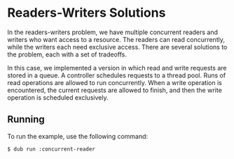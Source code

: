 # Readers-Writers Solutions
In the readers-writers problem, we have multiple concurrent readers and writers who want access to a resource.
The readers can read concurrently, while the writers each need exclusive access.  There are several solutions
to the problem, each with a set of tradeoffs.

In this case, we implemented a version in which read and write requests are stored in a queue.  A controller
schedules requests to a thread pool.  Runs of read operations are allowed to run concurrently.  When a write
operation is encountered, the current requests are allowed to finish, and then the write operation is scheduled
exclusively.

## Running
To run the example, use the following command:

```bash
$ dub run :concurrent-reader
```

